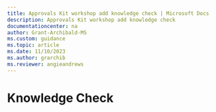 ```yaml
---
title: Approvals Kit workshop add knowledge check | Microsoft Docs
description: Approvals Kit workshop add knowledge check
documentationcenter: na
author: Grant-Archibald-MS
ms.custom: guidance
ms.topic: article
ms.date: 11/10/2023
ms.author: grarchib
ms.reviewer: angieandrews
---
```


# Knowledge Check

